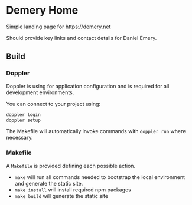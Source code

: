 # Demery Home

Simple landing page for https://demery.net

Should provide key links and contact details for Daniel Emery.

## Build

### Doppler

Doppler is using for application configuration and is required for all development environments.

You can connect to your project using:

```sh
doppler login
doppler setup
```

The Makefile will automatically invoke commands with `doppler run` where necessary.

### Makefile

A `Makefile` is provided defining each possible action.

- `make` will run all commands needed to bootstrap the local environment and generate the static site.
- `make install` will install required npm packages
- `make build` will generate the static site
